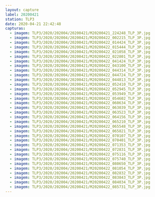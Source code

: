 ```yaml
---
layout: capture
label: 20200421
station: TLP3
date: 2020-04-21 22:42:48
capturas:
  - imagem: TLP3/2020/202004/20200421/M20200421_224248_TLP_3P.jpg
  - imagem: TLP3/2020/202004/20200421/M20200422_002215_TLP_3P.jpg
  - imagem: TLP3/2020/202004/20200421/M20200422_014424_TLP_3P.jpg
  - imagem: TLP3/2020/202004/20200421/M20200422_015444_TLP_3P.jpg
  - imagem: TLP3/2020/202004/20200421/M20200422_021058_TLP_3P.jpg
  - imagem: TLP3/2020/202004/20200421/M20200422_022801_TLP_3P.jpg
  - imagem: TLP3/2020/202004/20200421/M20200422_041424_TLP_3P.jpg
  - imagem: TLP3/2020/202004/20200421/M20200422_043100_TLP_3P.jpg
  - imagem: TLP3/2020/202004/20200421/M20200422_044314_TLP_3P.jpg
  - imagem: TLP3/2020/202004/20200421/M20200422_044724_TLP_3P.jpg
  - imagem: TLP3/2020/202004/20200421/M20200422_044813_TLP_3P.jpg
  - imagem: TLP3/2020/202004/20200421/M20200422_052410_TLP_3P.jpg
  - imagem: TLP3/2020/202004/20200421/M20200422_052945_TLP_3P.jpg
  - imagem: TLP3/2020/202004/20200421/M20200422_053949_TLP_3P.jpg
  - imagem: TLP3/2020/202004/20200421/M20200422_054602_TLP_3P.jpg
  - imagem: TLP3/2020/202004/20200421/M20200422_060634_TLP_3P.jpg
  - imagem: TLP3/2020/202004/20200421/M20200422_063039_TLP_3P.jpg
  - imagem: TLP3/2020/202004/20200421/M20200422_063523_TLP_3P.jpg
  - imagem: TLP3/2020/202004/20200421/M20200422_064156_TLP_3P.jpg
  - imagem: TLP3/2020/202004/20200421/M20200422_065210_TLP_3P.jpg
  - imagem: TLP3/2020/202004/20200421/M20200422_065548_TLP_3P.jpg
  - imagem: TLP3/2020/202004/20200421/M20200422_065821_TLP_3P.jpg
  - imagem: TLP3/2020/202004/20200421/M20200422_070107_TLP_3P.jpg
  - imagem: TLP3/2020/202004/20200421/M20200422_070401_TLP_3P.jpg
  - imagem: TLP3/2020/202004/20200421/M20200422_071353_TLP_3P.jpg
  - imagem: TLP3/2020/202004/20200421/M20200422_072831_TLP_3P.jpg
  - imagem: TLP3/2020/202004/20200421/M20200422_075116_TLP_3P.jpg
  - imagem: TLP3/2020/202004/20200421/M20200422_075740_TLP_3P.jpg
  - imagem: TLP3/2020/202004/20200421/M20200422_080650_TLP_3P.jpg
  - imagem: TLP3/2020/202004/20200421/M20200422_081054_TLP_3P.jpg
  - imagem: TLP3/2020/202004/20200421/M20200422_082832_TLP_3P.jpg
  - imagem: TLP3/2020/202004/20200421/M20200422_083843_TLP_3P.jpg
  - imagem: TLP3/2020/202004/20200421/M20200422_084034_TLP_3P.jpg
  - imagem: TLP3/2020/202004/20200421/M20200422_085731_TLP_3P.jpg
---
```

